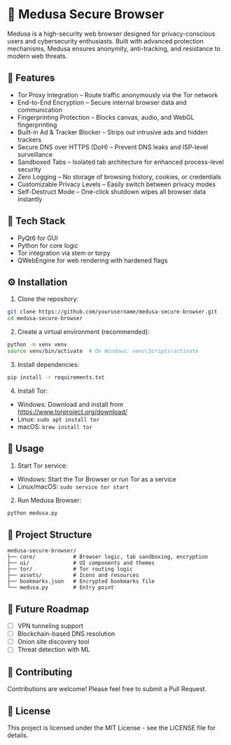 # 🔐 Medusa Secure Browser

Medusa is a high-security web browser designed for privacy-conscious users and cybersecurity enthusiasts. Built with advanced protection mechanisms, Medusa ensures anonymity, anti-tracking, and resistance to modern web threats.

## 🚀 Features

- Tor Proxy Integration – Route traffic anonymously via the Tor network
- End-to-End Encryption – Secure internal browser data and communication
- Fingerprinting Protection – Blocks canvas, audio, and WebGL fingerprinting
- Built-in Ad & Tracker Blocker – Strips out intrusive ads and hidden trackers
- Secure DNS over HTTPS (DoH) – Prevent DNS leaks and ISP-level surveillance
- Sandboxed Tabs – Isolated tab architecture for enhanced process-level security
- Zero Logging – No storage of browsing history, cookies, or credentials
- Customizable Privacy Levels – Easily switch between privacy modes
- Self-Destruct Mode – One-click shutdown wipes all browser data instantly

## 🧩 Tech Stack

- PyQt6 for GUI
- Python for core logic
- Tor integration via stem or torpy
- QWebEngine for web rendering with hardened flags

## ⚙️ Installation

1. Clone the repository:
```bash
git clone https://github.com/yourusername/medusa-secure-browser.git
cd medusa-secure-browser
```

2. Create a virtual environment (recommended):
```bash
python -m venv venv
source venv/bin/activate  # On Windows: venv\Scripts\activate
```

3. Install dependencies:
```bash
pip install -r requirements.txt
```

4. Install Tor:
- Windows: Download and install from https://www.torproject.org/download/
- Linux: `sudo apt install tor`
- macOS: `brew install tor`

## 🚀 Usage

1. Start Tor service:
- Windows: Start the Tor Browser or run Tor as a service
- Linux/macOS: `sudo service tor start`

2. Run Medusa Browser:
```bash
python medusa.py
```

## 📁 Project Structure

```
medusa-secure-browser/
├── core/            # Browser logic, tab sandboxing, encryption
├── ui/              # UI components and themes
├── tor/             # Tor routing logic
├── assets/          # Icons and resources
├── bookmarks.json   # Encrypted bookmarks file
└── medusa.py        # Entry point
```

## 🧠 Future Roadmap

- [ ] VPN tunneling support
- [ ] Blockchain-based DNS resolution
- [ ] Onion site discovery tool
- [ ] Threat detection with ML

## 🤝 Contributing

Contributions are welcome! Please feel free to submit a Pull Request.

## 📝 License

This project is licensed under the MIT License - see the LICENSE file for details. 